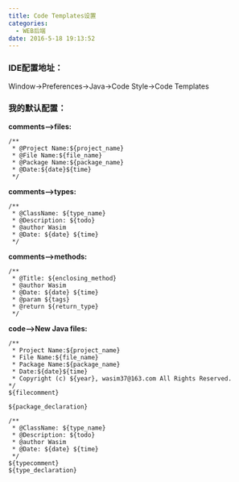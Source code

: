 ```yaml
---
title: Code Templates设置
categories:
  - WEB后端
date: 2016-5-18 19:13:52
---
```


### IDE配置地址：
Window->Preferences->Java->Code Style->Code Templates

### 我的默认配置：
**comments-->files:**
```
/**
 * @Project Name:${project_name}
 * @File Name:${file_name}
 * @Package Name:${package_name}
 * @Date:${date}${time}
 */
```

**comments-->types:**
```
/**
 * @ClassName: ${type_name}
 * @Description: ${todo}
 * @author Wasim
 * @Date: ${date} ${time}
 */
```
<!-- more -->
**comments-->methods:**
```
/**
 * @Title: ${enclosing_method}
 * @author Wasim
 * @Date: ${date} ${time}
 * @param ${tags}
 * @return ${return_type}
 */
```

**code-->New Java files:**
```
/** 
 * Project Name:${project_name} 
 * File Name:${file_name} 
 * Package Name:${package_name} 
 * Date:${date}${time} 
 * Copyright (c) ${year}, wasim37@163.com All Rights Reserved. 
*/  
${filecomment}  
  
${package_declaration} 

/**
 * @ClassName: ${type_name}
 * @Description: ${todo}
 * @author Wasim
 * @Date: ${date} ${time}
 */
${typecomment}  
${type_declaration}  
```
